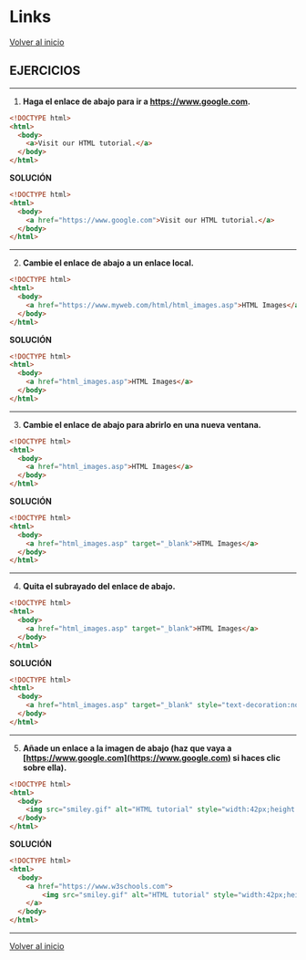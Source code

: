 # Links

[Volver al inicio](#-Links)

## EJERCICIOS

---------------------------------------------------------------------------

1. **Haga el enlace de abajo para ir a https://www.google.com.**

```html
<!DOCTYPE html>
<html>
  <body>
    <a>Visit our HTML tutorial.</a>
  </body>
</html>
```

**SOLUCIÓN**

```html
<!DOCTYPE html>
<html>
  <body>
    <a href="https://www.google.com">Visit our HTML tutorial.</a>
  </body>
</html>
```

---------------------------------------------------------------------------

2. **Cambie el enlace de abajo a un enlace local.**

```html
<!DOCTYPE html>
<html>
  <body>
    <a href="https://www.myweb.com/html/html_images.asp">HTML Images</a>
  </body>
</html>
```

**SOLUCIÓN**

```html
<!DOCTYPE html>
<html>
  <body>
    <a href="html_images.asp">HTML Images</a>
  </body>
</html>
```

---------------------------------------------------------------------------

3. **Cambie el enlace de abajo para abrirlo en una nueva ventana.**

```html
<!DOCTYPE html>
<html>
  <body>
    <a href="html_images.asp">HTML Images</a>
  </body>
</html>
```

**SOLUCIÓN**

```html
<!DOCTYPE html>
<html>
  <body>
    <a href="html_images.asp" target="_blank">HTML Images</a>
  </body>
</html>
```

---------------------------------------------------------------------------

4. **Quita el subrayado del enlace de abajo.**

```html
<!DOCTYPE html>
<html>
  <body>
    <a href="html_images.asp" target="_blank">HTML Images</a>
  </body>
</html>
```

**SOLUCIÓN**

```html
<!DOCTYPE html>
<html>
  <body>
    <a href="html_images.asp" target="_blank" style="text-decoration:none">HTML Images</a>
  </body>
</html>
```

---------------------------------------------------------------------------

5. **Añade un enlace a la imagen de abajo (haz que vaya a [https://www.google.com](https://www.google.com) si haces clic sobre ella).**

```html
<!DOCTYPE html>
<html>
  <body>
    <img src="smiley.gif" alt="HTML tutorial" style="width:42px;height:42px;border:0">
  </body>
</html>
```

**SOLUCIÓN**

```html
<!DOCTYPE html>
<html>
  <body>
    <a href="https://www.w3schools.com">
        <img src="smiley.gif" alt="HTML tutorial" style="width:42px;height:42px;border:0">
    </a>
  </body>
</html>
```

---------------------------------------------------------------------------

[Volver al inicio](#-Citas)